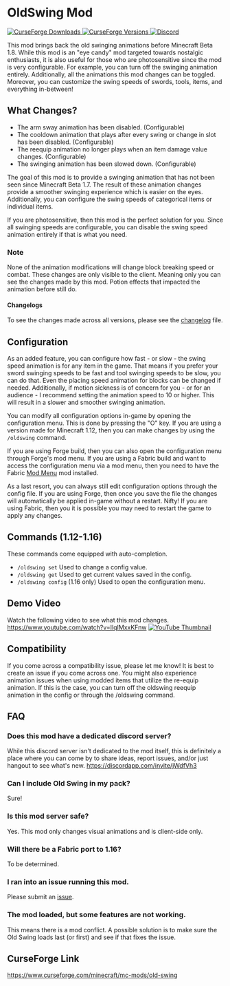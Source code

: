 # OldSwing Mod
[
![CurseForge Downloads](http://cf.way2muchnoise.eu/old-swing.svg)
![CurseForge Versions](http://cf.way2muchnoise.eu/versions/old-swing.svg)
](https://www.curseforge.com/minecraft/mc-mods/old-swing)
[
![Discord](https://img.shields.io/discord/452988045252100107?label=Discord)
](https://discordapp.com/invite/jWdfVh3)

This mod brings back the old swinging animations before Minecraft Beta 1.8. While this mod is an "eye candy" mod targeted towards nostalgic enthusiasts, it is also useful for those who are photosensitive since the mod is very configurable. For example, you can turn off the swinging animation entirely. Additionally, all the animations this mod changes can be toggled. Moreover, you can customize the swing speeds of swords, tools, items, and everything in-between!

## What Changes?
- The arm sway animation has been disabled. (Configurable)
- The cooldown animation that plays after every swing or change in slot has been disabled. (Configurable)
- The reequip animation no longer plays when an item damage value changes. (Configurable)
- The swinging animation has been slowed down. (Configurable)

The goal of this mod is to provide a swinging animation that has not been seen since Minecraft Beta 1.7. The result of these animation changes provide a smoother swinging experience which is easier on the eyes. Additionally, you can configure the swing speeds of categorical items or individual items.

If you are photosensitive, then this mod is the perfect solution for you. Since all swinging speeds are configurable, you can disable the swing speed animation entirely if that is what you need.

### Note
None of the animation modifications will change block breaking speed or combat. These changes are only visible to the client. Meaning only you can see the changes made by this mod. Potion effects that impacted the animation before still do.

#### Changelogs
To see the changes made across all versions, please see the [changelog](https://github.com/Adrenix/OldSwing/blob/master/changelog.md) file.

## Configuration
As an added feature, you can configure how fast - or slow - the swing speed animation is for any item in the game. That means if you prefer your sword swinging speeds to be fast and tool swinging speeds to be slow, you can do that. Even the placing speed animation for blocks can be changed if needed. Additionally, if motion sickness is of concern for you - or for an audience - I recommend setting the animation speed to 10 or higher. This will result in a slower and smoother swinging animation.

You can modify all configuration options in-game by opening the configuration menu. This is done by pressing the "O" key. If you are using a version made for Minecraft 1.12, then you can make changes by using the `/oldswing` command.

If you are using Forge build, then you can also open the configuration menu through Forge's mod menu. If you are using a Fabric build and want to access the configuration menu via a mod menu, then you need to have the Fabric [Mod Menu](https://www.curseforge.com/minecraft/mc-mods/modmenu) mod installed.

As a last resort, you can always still edit configuration options through the config file. If you are using Forge, then once you save the file the changes will automatically be applied in-game without a restart. Nifty! If you are using Fabric, then you it is possible you may need to restart the game to apply any changes.

## Commands (1.12-1.16)
These commands come equipped with auto-completion.
- `/oldswing set` Used to change a config value.
- `/oldswing get` Used to get current values saved in the config.
- `/oldswing config` (1.16 only) Used to open the configuration menu.

## Demo Video
Watch the following video to see what this mod changes. https://www.youtube.com/watch?v=IlqIMxxKFnw
[![YouTube Thumbnail](https://cdn.discordapp.com/attachments/800426030996389929/812830411969265684/yt_thumbdesign.png)](https://www.youtube.com/watch?v=IlqIMxxKFnw "Old Swing Mod Ver. 2.2 (Demo)")

## Compatibility
If you come across a compatibility issue, please let me know! It is best to create an issue if you come across one. You might also experience animation issues when using modded items that utilize the re-equip animation. If this is the case, you can turn off the oldswing reequip animation in the config or through the /oldswing command.

## FAQ
### Does this mod have a dedicated discord server?
While this discord server isn't dedicated to the mod itself, this is definitely a place where you can come by to share ideas, report issues, and/or just hangout to see what's new.
https://discordapp.com/invite/jWdfVh3

### Can I include Old Swing in my pack?
Sure!

### Is this mod server safe?
Yes. This mod only changes visual animations and is client-side only.

### Will there be a Fabric port to 1.16?
To be determined.

### I ran into an issue running this mod.
Please submit an [issue](https://github.com/Adrenix/OldSwing/issues).

### The mod loaded, but some features are not working.
This means there is a mod conflict. A possible solution is to make sure the Old Swing loads last (or first) and see if that fixes the issue.

## CurseForge Link
https://www.curseforge.com/minecraft/mc-mods/old-swing
